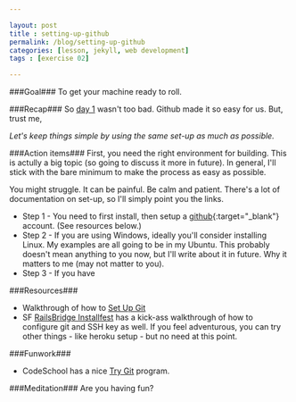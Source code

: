 ```yaml
---

layout: post
title : setting-up-github
permalink: /blog/setting-up-github
categories: [lesson, jekyll, web development]
tags : [exercise 02]

---
```

###Goal###
To get your machine ready to roll.

###Recap###
So [day 1](../day01-creating-your-first-website/) wasn\'t too bad. Github made it so easy for us. But, trust me,

_Let\'s keep things simple by using the same set-up as much as possible._

###Action items###
First, you need the right environment for building. This is actully a big topic (so going to discuss it more in future). In general, I\'ll stick with the bare minimum to make the process as easy as possible.

You might struggle. It can be painful. Be calm and patient. There\'s a lot of documentation on set-up, so I\'ll simply point you the links.

* Step 1 - You need to first install, then setup a [github](http://github.com){:target="_blank"} account. (See resources below.)
* Step 2 - If you are using Windows, ideally you\'ll consider installing Linux. My examples are all going to be in my Ubuntu. This probably doesn\'t mean anything to you now, but I\'ll write about it in future. Why it matters to me (may not matter to you).
* Step 3 - If you have

###Resources###
* Walkthrough of how to [Set Up Git](https://help.github.com/articles/set-up-git)
* SF [RailsBridge Installfest](http://docs.railsbridge.org/installfest/) has a kick-ass walkthrough of how to configure git and SSH key as well. If you feel adventurous, you can try other things - like heroku setup - but no need at this point.

###Funwork###
* CodeSchool has a nice [Try Git](http://try.github.io/) program.

###Meditation###
Are you having fun?
